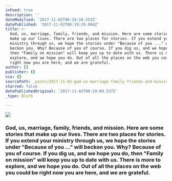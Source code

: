 ```yaml
---
inFeed: true
description: ''
dateModified: '2017-11-02T00:19:28.553Z'
datePublished: '2017-11-02T00:19:29.084Z'
title: >-
  God, us, marriage, family, friends, and mission. Here are some stories that
  make up our lives. There are two places for stories. If you extend your
  ministry through us, we hope the stories under "Because of you ..." will
  beckon you. Why? Because of you of course. If you dig us, and we hope you do,
  then "Family on mission" will keep you up to date with us. There is more to
  explore, and we hope you do. Out of all the places on the web you could be
  right now you are here, and we are grateful. 
author: []
publisher: {}
via: {}
sourcePath: _posts/2017-11-02-god-us-marriage-family-friends-and-mission-here-are-so.md
starred: false
datePublishedOriginal: '2017-11-02T00:19:09.537Z'
_type: Blurb

---
```

![](https://imgflo.herokuapp.com/graph/2b2431f8e7ba7b0/2b8ca12e19c8d09c2371d9131b758c81/croprotate.jpg?cropheight=5902&cropwidth=9842&degrees=0&input=https%3A%2F%2Fthe-grid-user-content.s3-us-west-2.amazonaws.com%2F0576e105-aae5-4d44-a3d8-b0533c33aa42.jpg&x=0&y=0)

### God, us, marriage, family, friends, and mission. Here are some stories that make up our lives. There are two places for stories. If you extend your ministry through us, we hope the stories under "Because of you ..." will beckon you. Why? Because of you of course. If you dig us, and we hope you do, then "Family on mission" will keep you up to date with us. There is more to explore, and we hope you do. Out of all the places on the web you could be right now you are here, and we are grateful.